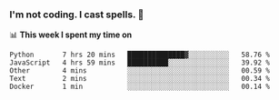 ### I'm not coding. I cast spells. 🎩

📊 **This week I spent my time on**
<!--START_SECTION:waka-->
```text
Python       7 hrs 20 mins   ██████████████▓░░░░░░░░░░   58.76 % 
JavaScript   4 hrs 59 mins   ██████████░░░░░░░░░░░░░░░   39.92 % 
Other        4 mins          ░░░░░░░░░░░░░░░░░░░░░░░░░   00.59 % 
Text         2 mins          ░░░░░░░░░░░░░░░░░░░░░░░░░   00.34 % 
Docker       1 min           ░░░░░░░░░░░░░░░░░░░░░░░░░   00.14 % 
```
<!--END_SECTION:waka-->
